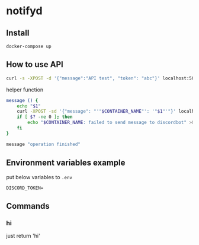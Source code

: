 # notifyd

## Install

~~~
docker-compose up
~~~

## How to use API

~~~bash
curl -s -XPOST -d '{"message":"API test", "token": "abc"}' localhost:5050 >/dev/null
~~~

helper function
~~~bash
message () {
    echo "$1"
    curl -XPOST -sd '{"message": "'"$CONTAINER_NAME"': '"$1"'"}' localhost:5050 >/dev/null
    if [ $? -ne 0 ]; then
        echo "$CONTAINER_NAME: failed to send message to discordbot" >&2
    fi
}

message "operation finished"
~~~

## Environment variables example

put below variables to `.env`

~~~
DISCORD_TOKEN=
~~~

## Commands

### hi

just return 'hi'

